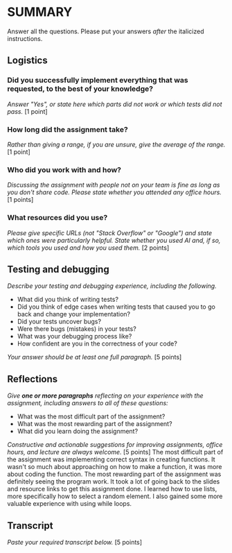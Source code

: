 # SUMMARY

Answer all the questions. Please put your answers _after_ the italicized
instructions.

## Logistics

### Did you successfully implement everything that was requested, to the best of your knowledge?

_Answer "Yes", or state here which parts did not work or which tests did not
pass._ [1 point]

### How long did the assignment take?

_Rather than giving a range, if you are unsure, give the average of the range._
[1 point]

### Who did you work with and how?

_Discussing the assignment with people not on your team is fine as long as you
don't share code. Please state whether you attended any office hours._ [1 points]

### What resources did you use?

_Please give specific URLs (not "Stack Overflow" or "Google") and state which
ones were particularly helpful. State whether you used AI and, if so, which
tools you used and how you used them._ [2 points]

## Testing and debugging

_Describe your testing and debugging experience, including the following._

* What did you think of writing tests?
* Did you think of edge cases when writing tests that caused you to go back
  and change your implementation?
* Did your tests uncover bugs?
* Were there bugs (mistakes) in your tests?
* What was your debugging process like?
* How confident are you in the correctness of your code?

_Your answer should be at least one full paragraph._ [5 points]

## Reflections

_Give **one or more paragraphs** reflecting on your experience with the
assignment, including answers to all of these questions:_

* What was the most difficult part of the assignment?
* What was the most rewarding part of the assignment?
* What did you learn doing the assignment?

_Constructive and actionable suggestions for improving assignments, office
hours, and lecture are always welcome._
[5 points]
The most difficult part of the assignment was implementing correct syntax in creating functions. It wasn't so much about
approaching on how to make a function, it was more about coding the function. The most rewarding part of the assignment
was definitely seeing the program work. It took a lot of going back to the slides and resource links to get this
assignment done. I learned how to use lists, more specifically how to select a random element. I also gained some more
valuable experience with using while loops.

## Transcript

_Paste your required transcript below._ [5 points]

